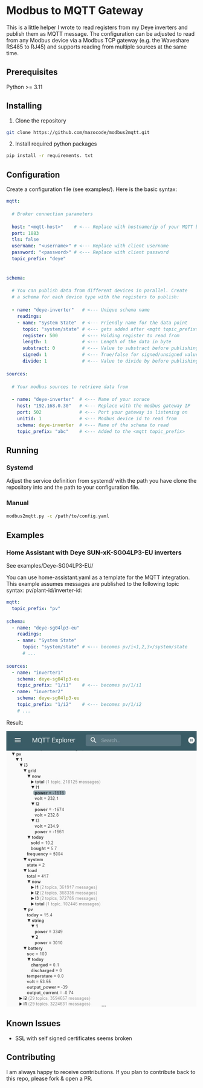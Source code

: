 # Modbus to MQTT Gateway

This is a little helper I wrote to read registers from my Deye inverters and publish them as MQTT message. The configuration can be adjusted to read from any Modbus device via a Modbus TCP gateway (e.g. 
the Waveshare RS485 to RJ45) and supports reading from multiple sources at the same time.

## Prerequisites

Python >= 3.11

## Installing

1. Clone the repository

```bash
git clone https://github.com/mazocode/modbus2mqtt.git
```

2. Install required python packages

```bash
pip install -r requirements. txt
```

## Configuration

Create a configuration file (see examples/). Here is the basic syntax:

```yaml
mqtt:

  # Broker connection parameters

  host: "<mqtt-host>"    # <--- Replace with hostname/ip of your MQTT broker
  port: 1883
  tls: false
  username: "<username>" # <--- Replace with client username
  password: "<password>" # <--- Replace with client password
  topic_prefix: "deye"


schema:

  # You can publish data from different devices in parallel. Create
  # a schema for each device type with the registers to publish:

  - name: "deye-inverter"   # <--- Unique schema name
    readings:
    - name: "System State"  # <--- Friendly name for the data point
      topic: "system/state" # <--- gets added after <mqtt topic_prefix>/<source topic_prefix>
      register: 500         # <--- Holding register to read from
      length: 1             # <--- Length of the data in byte
      substract: 0          # <--- Value to substract before publishing
      signed: 1             # <--- True/false for signed/unsigned value
      divide: 1             # <--- Value to divide by before publishing

sources:

  # Your modbus sources to retrieve data from

  - name: "deye-inverter"  # <--- Name of your soruce
    host: "192.168.0.30"   # <--- Replace with the modbus gateway IP
    port: 502              # <--- Port your gateway is listening on
    unitid: 1              # <--- Modbus device id to read from
    schema: deye-inverter  # <--- Name of the schema to read
    topic_prefix: "abc"    # <--- Added to the <mqtt topic_prefix>
```


## Running

### Systemd

Adjust the service definition from systemd/ with the path you have clone the repository into and the path to your configuration file.

### Manual 

```bash
modbus2mqtt.py -c /path/to/config.yaml
```

## Examples

### Home Assistant with Deye SUN-xK-SG04LP3-EU inverters

See examples/Deye-SG04LP3-EU/

You can use home-assistant.yaml as a template for the MQTT integration. This example assumes messages are published to the following topic syntax: pv/plant-id/inverter-id:

```yaml
mqtt:
  topic_prefix: "pv"

schema:
  - name: "deye-sg04lp3-eu"
    readings:
    - name: "System State"
      topic: "system/state" # <--- becomes pv/i<1,2,3>/system/state
      # ...

sources:
  - name: "inverter1"
    schema: deye-sg04lp3-eu
    topic_prefix: "1/i1"    # <--- becomes pv/1/i1
  - name: "inverter2"
    schema: deye-sg04lp3-eu
    topic_prefix: "1/i2"    # <--- becomes pv/1/i2
    # ...
```

Result:

![MQQT Explorer Screenshot](examples/Deye-SG04LP3-EU/deye-modbus2mqtt-example.jpg)

## Known Issues

- SSL with self signed certificates seems broken

## Contributing

I am always happy to receive contributions. If you plan to contribute back to this repo, please fork & open a PR.
